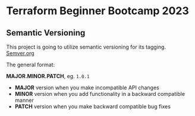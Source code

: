 # Terraform Beginner Bootcamp 2023

## Semantic Versioning

This project is going to utilize semantic versioning for its tagging.   [Semver.org](https://semver.org/)

The general format:

**MAJOR.MINOR.PATCH**, eg. `1.0.1`

- **MAJOR** version when you make incompatible API changes
- **MINOR** version when you add functionality in a backward compatible manner
- **PATCH** version when you make backward compatible bug fixes
